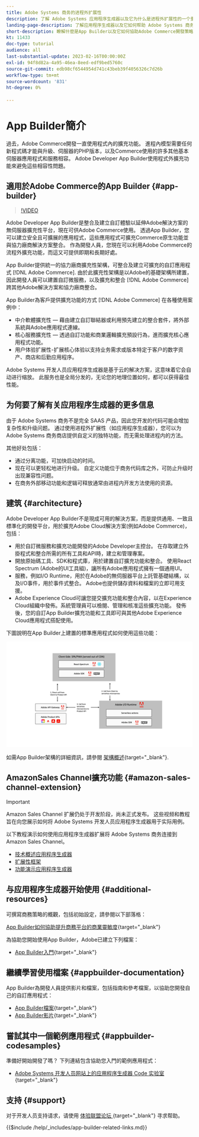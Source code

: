 ```yaml
---
title: Adobe Systems 商务的进程外扩展性
description: 了解 Adobe Systems 应用程序生成器以及它为什么是进程外扩展性的一个重要方面。
landing-page-description: 了解应用程序生成器以及它如何帮助 Adobe Systems 商务开发策略。
short-description: 瞭解什麼是App Builder以及它如何協助Adobe Commerce開發策略。
kt: 11433
doc-type: tutorial
audience: all
last-substantial-update: 2023-02-16T00:00:00Z
exl-id: 94f8d82a-4a95-46ea-8eed-edf9bed5760c
source-git-commit: edb98cf6544954d741c43beb39f4056326c7d26b
workflow-type: tm+mt
source-wordcount: '831'
ht-degree: 0%

---
```


# App Builder簡介

過去，Adobe Commerce開發一直使用程式內的擴充功能。 進程內模型需要任何新程式碼才能與升級、伺服器的PHP版本，以及Commerce使用的許多其他基本伺服器應用程式和服務相容。 Adobe Developer App Builder使用程式外擴充功能來避免這些相容性問題。

## 適用於Adobe Commerce的App Builder {#app-builder}

>[!VIDEO](https://video.tv.adobe.com/v/3412839?quality=12&learn=on)

Adobe Developer App Builder是整合及建立自訂體驗以延伸Adobe解決方案的無伺服器擴充性平台，現在可供Adobe Commerce使用。 透過App Builder，您可以建立安全且可擴展的應用程式，這些應用程式可擴充Commerce原生功能並與協力廠商解決方案整合。 作為開發人員，您現在可以利用Adobe Commerce的流程外擴充功能，而這又可提供即期和長期好處。

App Builder提供統一的協力廠商擴充性架構，可整合及建立可擴充的自訂應用程式 [!DNL Adobe Commerce]. 由於此擴充性架構是以Adobe的基礎架構所建置，因此開發人員可以建置自訂微服務，以及擴充和整合 [!DNL Adobe Commerce] 跨其他Adobe解決方案和協力廠商整合。

App Builder為客戶提供擴充功能的方式 [!DNL Adobe Commerce] 在各種使用案例中：

* 中介軟體擴充性 — 藉由建立自訂聯結器或利用預先建立的整合套件，將外部系統與Adobe應用程式連線。
* 核心服務擴充性 — 透過自訂功能和商業邏輯擴充預設行為，進而擴充核心應用程式功能。
* 用户体验扩展性-扩展核心体验以支持业务需求或版本特定于客户的数字资产、商店和后勤应用程序。

Adobe Systems 开发人员应用程序生成器是基于云的解决方案，这意味着它会自动进行缩放。 此服务也是全局分发的，无论您的地理位置如何，都可以获得最佳性能。

## 为何要了解有关应用程序生成器的更多信息

由于 Adobe Systems 商务不是完全 SAAS 产品，因此您开发的代码可能会增加复杂性和升级问题。 通过使用进程外扩展性（如应用程序生成器），您可以为 Adobe Systems 商务商店提供自定义的独特功能，而无需处理进程内的方法。

其他好处包括：

* 通过分离功能，可加快启动的时间。
* 现在可以更轻松地进行升级。 自定义功能位于商务代码库之外，可防止升级时出现兼容性问题。
* 在商务外部移动功能和逻辑可释放通常由进程内开发方法使用的资源。

## 建筑 {#architecture}

Adobe Developer App Builder不是現成可用的解決方案，而是提供通用、一致且標準化的開發平台，用於擴充Adobe Cloud解決方案(例如Adobe Commerce)，包括：

* 用於自訂微服務和擴充功能開發的Adobe Developer主控台。 在存取建立外掛程式和整合所需的所有工具和API時，建立和管理專案。
* 開放原始碼工具、SDK和程式庫，用於建置自訂擴充功能和整合。 使用React Spectrum (Adobe的UI工具組)，讓所有Adobe應用程式擁有一個通用UI。
* 服務，例如I/O Runtime，用於在Adobe的無伺服器平台上託管基礎結構，以及I/O事件，用於事件式整合。 Adobe也提供儲存資料和檔案的立即可用支援。
* Adobe Experience Cloud可讓您提交擴充功能和整合內容，以在Experience Cloud組織中發佈。系統管理員可以檢閱、管理和核准這些擴充功能。 發佈後，您的自訂App Builder擴充功能和工具即可與其他Adobe Experience Cloud應用程式搭配使用。

下圖說明在App Builder上建置的標準應用程式如何使用這些功能：

![架構](/help/assets/app-builder/app-builder-architecture.jpeg)

如需App Builder架構的詳細資訊，請參閱 [架構概述](https://developer.adobe.com/app-builder/docs/guides/){target="_blank"}.

## AmazonSales Channel擴充功能 {#amazon-sales-channel-extension}

>[!IMPORTANT]
>
>Amazon Sales Channel 扩展仍处于开发阶段，尚未正式发布。  这些视频和教程旨在向您展示如何将 Adobe Systems 开发人员应用程序生成器用于实际用例。

以下教程演示如何使用应用程序生成器扩展将 Adobe Systems 商务连接到 Amazon Sales Channel。

* [技术概述应用程序生成器](../app-builder/app-builder-technical-overview.md)
* [扩展性框架](../app-builder/extensibility-framework-commerce-eventing.md)
* [功能演示应用程序生成器](../app-builder/app-builder-functional-demonstration.md)

## 与应用程序生成器开始使用 {#additional-resources}

可撰寫商務策略的概觀，包括初始設定，請參閱以下部落格：

[App Builder如何協助提升商務平台的商業靈敏度](https://business.adobe.com/blog/how-to/how-app-builder-helps-you-implement-a-composable-commerce-strategy){target="_blank"}

為協助您開始使用App Builder，Adobe已建立下列檔案：

* [App Builder入門](https://developer.adobe.com/app-builder/docs/getting_started/){target="_blank"}

## 繼續學習使用檔案 {#appbuilder-documentation}

App Builder為開發人員提供影片和檔案，包括指南和參考檔案，以協助您開發自己的自訂應用程式：

* [App Builder檔案](https://developer.adobe.com/app-builder/docs/overview/){target="_blank"}
* [App Builder影片](https://www.youtube.com/playlist?list=PLcVEYUqU7VRfDij-Jbjyw8S8EzW073F_o){target="_blank"}

## 嘗試其中一個範例應用程式 {#appbuilder-codesamples}

準備好開始開發了嗎？ 下列連結包含協助您入門的範例應用程式：

* [Adobe Systems 开发人员网站上的应用程序生成器 Code 实验室](https://developer.adobe.com/app-builder/docs/resources/){target="_blank"}

## 支持 {#support}

对于开发人员支持请求，请使用 [ 体验联盟论坛 ](https://experienceleaguecommunities.adobe.com/t5/app-builder/ct-p/project-firefly) {target="_blank"} 寻求帮助。

{{$include /help/_includes/app-builder-related-links.md}}
